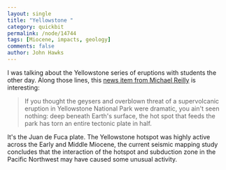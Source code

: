 ```yaml
---
layout: single 
title: "Yellowstone " 
category: quickbit
permalink: /node/14744
tags: [Miocene, impacts, geology] 
comments: false 
author: John Hawks 
---
```


I was talking about the Yellowstone series of eruptions with students the other day. Along those lines, this <a href="http://news.discovery.com/earth/yellowstone-hot-spot-shreds-ancient-pacific-ocean.html">news item from Michael Reilly</a> is interesting: 

<blockquote>If you thought the geysers and overblown threat of a supervolcanic eruption in Yellowstone National Park were dramatic, you ain't seen nothing: deep beneath Earth's surface, the hot spot that feeds the park has torn an entire tectonic plate in half.</blockquote>

It's the Juan de Fuca plate. The Yellowstone hotspot was highly active across the Early and Middle Miocene, the current seismic mapping study concludes that the interaction of the hotspot and subduction zone in the Pacific Northwest may have caused some unusual activity. 



